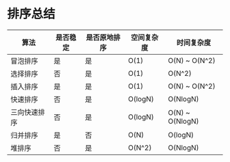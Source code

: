 # 排序总结


|算法|是否稳定|是否原地排序|空间复杂度|时间复杂度|
|-|-|-|-|-|
|冒泡排序|是|是|O(1)|O(N) ~ O(N^2)|
|选择排序|否|是|O(1)|O(N^2)|
|插入排序|是|是|O(1)|O(N) ~ O(N^2)|
|快速排序|否|是|O(logN)|O(NlogN)|
|三向快速排序|否|是|O(logN)|O(N) ~ O(NlogN)|
|归并排序|是|否|O(N)|O(logN)|
|堆排序|否|是|O(N^2)|O(NlogN)|

